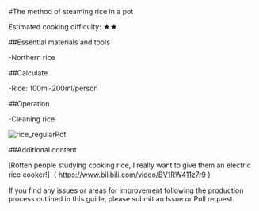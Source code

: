 #The method of steaming rice in a pot

Estimated cooking difficulty: ★★

##Essential materials and tools

-Northern rice

##Calculate

-Rice: 100ml-200ml/person

##Operation

-Cleaning rice

![rice_regularPot](./rice_regularPot.jpeg)

##Additional content

[Rotten people studying cooking rice, I really want to give them an electric rice cooker!]（ https://www.bilibili.com/video/BV1RW411z7r9 )

If you find any issues or areas for improvement following the production process outlined in this guide, please submit an Issue or Pull request.